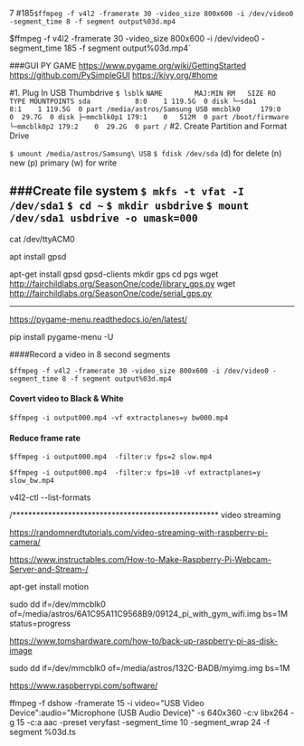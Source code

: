 7
#185`$ffmpeg -f v4l2 -framerate 30 -video_size 800x600 -i /dev/video0 -segment_time 8 -f segment output%03d.mp4`

$ffmpeg -f v4l2 -framerate 30 -video_size 800x600 -i /dev/video0 -segment_time 185 -f segment output%03d.mp4`


###GUI
PY GAME
https://www.pygame.org/wiki/GettingStarted
https://github.com/PySimpleGUI
https://kivy.org/#home

#1. Plug In USB Thumbdrive
`$ lsblk`
`
NAME        MAJ:MIN RM   SIZE RO TYPE MOUNTPOINTS
sda           8:0    1 119.5G  0 disk
└─sda1        8:1    1 119.5G  0 part /media/astros/Samsung USB
mmcblk0     179:0    0  29.7G  0 disk
├─mmcblk0p1 179:1    0   512M  0 part /boot/firmware
└─mmcblk0p2 179:2    0  29.2G  0 part /
`
#2. Create Partition and Format Drive

`$ umount /media/astros/Samsung\ USB`
`$ fdisk /dev/sda`
(d) for delete 
(n) new
(p) primary
<enter><enter><enter>
(w) for write

###Create file system
`$ mkfs -t vfat -I /dev/sda1`
`$ cd ~`
`$ mkdir usbdrive`
`$ mount /dev/sda1 usbdrive -o umask=000`
---------------------------------------------------------------------------------

cat /dev/ttyACM0

 apt install gpsd


apt-get install gpsd gpsd-clients
mkdir gps
cd pgs
 wget http://fairchildlabs.org/SeasonOne/code/library_gps.py
  wget http://fairchildlabs.org/SeasonOne/code/serial_gps.py

----------------------------------------------------------------------------

https://pygame-menu.readthedocs.io/en/latest/

pip install pygame-menu -U





####Record a video in 8 second segments

`$ffmpeg -f v4l2 -framerate 30 -video_size 800x600 -i /dev/video0 -segment_time 8 -f segment output%03d.mp4`

#### Covert video to Black & White

`$ffmpeg -i output000.mp4 -vf extractplanes=y bw000.mp4`

#### Reduce frame rate

`$ffmpeg -i output000.mp4  -filter:v fps=2 slow.mp4`

`$ffmpeg -i output000.mp4  -filter:v fps=10 -vf extractplanes=y slow_bw.mp4`





v4l2-ctl --list-formats


/****************************************************
video streaming

https://randomnerdtutorials.com/video-streaming-with-raspberry-pi-camera/


https://www.instructables.com/How-to-Make-Raspberry-Pi-Webcam-Server-and-Stream-/

apt-get install motion 

sudo dd if=/dev/mmcblk0 of=/media/astros/6A1C95A11C9568B9/09124_pi_with_gym_wifi.img bs=1M status=progress



https://www.tomshardware.com/how-to/back-up-raspberry-pi-as-disk-image


sudo dd if=/dev/mmcblk0 of=/media/astros/132C-BADB/myimg.img bs=1M

https://www.raspberrypi.com/software/



ffmpeg -f dshow -framerate 15 -i video="USB Video Device":audio="Microphone (USB Audio Device)" -s 640x360 -c:v libx264 -g 15 -c:a aac -preset veryfast -segment_time 10 -segment_wrap 24 -f segment %03d.ts

